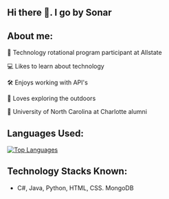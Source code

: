 ## Hi there 👋. I go by Sonar

## About me: 
:briefcase: Technology rotational program participant at Allstate

:computer: Likes to learn about technology

:hammer_and_wrench: Enjoys working with API's

:fallen_leaf: Loves exploring the outdoors

:office: University of North Carolina at Charlotte alumni

## Languages Used: 
[![Top Languages](https://github-readme-stats-vert-gamma-78.vercel.app/api/top-langs/?username=sonearsonar)](https://github.com/SoNearSonar?tab=repositories)

## Technology Stacks Known: 
- C#, Java, Python, HTML, CSS. MongoDB
